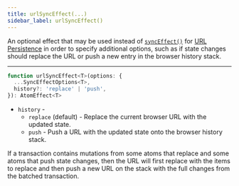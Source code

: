 ```yaml
---
title: urlSyncEffect(...)
sidebar_label: urlSyncEffect()
---
```


An optional effect that may be used instead of [`syncEffect()`](/docs/api-reference/recoil-sync/syncEffect) for [URL Persistence](/docs/guides/url-persistence) in order to specify additional options, such as if state changes should replace the URL or push a new entry in the browser history stack.

---

```jsx
function urlSyncEffect<T>(options: {
  ...SyncEffectOptions<T>,
  history?: 'replace' | 'push',
}): AtomEffect<T>
```

  - `history` -
     - `replace` (default) - Replace the current browser URL with the updated state.
     - `push` - Push a URL with the updated state onto the browser history stack.

If a transaction contains mutations from some atoms that replace and some atoms that push state changes, then the URL will first replace with the items to replace and then push a new URL on the stack with the full changes from the batched transaction.

